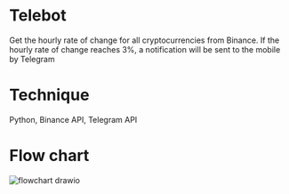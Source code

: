 # Telebot
Get the hourly rate of change for all cryptocurrencies from Binance.
If the hourly rate of change reaches 3%, a notification will be sent to the mobile by Telegram
# Technique
Python, Binance API, Telegram API
# Flow chart
![flowchart drawio](https://user-images.githubusercontent.com/78866239/204324220-6f3b3be8-cbfc-4d30-b90a-36ad68c43e65.png)
